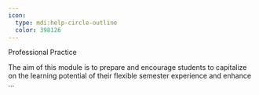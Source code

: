 ```yaml
---
icon:
  type: mdi:help-circle-outline
  color: 398126
---
```

Professional Practice

The aim of this module is to prepare and encourage students to capitalize on the learning potential of their flexible semester experience and enhance  ... 
